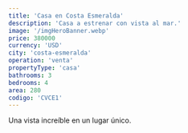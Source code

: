 ```yaml
---
title: 'Casa en Costa Esmeralda'
description: 'Casa a estrenar con vista al mar.'
image: '/imgHeroBanner.webp'
price: 380000
currency: 'USD'
city: 'costa-esmeralda'
operation: 'venta'
propertyType: 'casa'
bathrooms: 3
bedrooms: 4
area: 280
codigo: 'CVCE1'
---
```


Una vista increíble en un lugar único.
